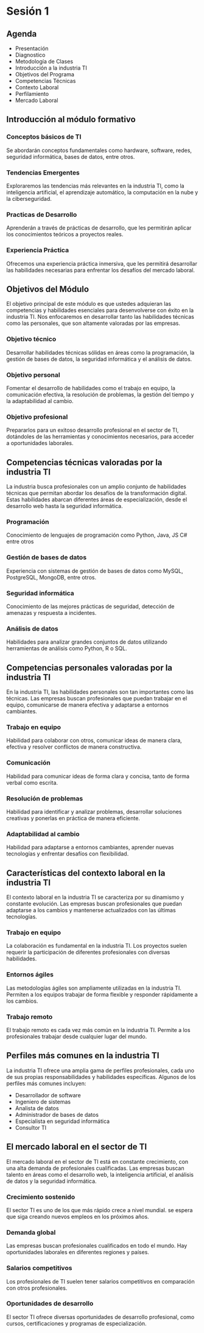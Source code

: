 # Sesión 1

## Agenda

- Presentación
- Diagnostico
- Metodología de Clases
- Introducción a la industria TI
- Objetivos del Programa
- Competencias Técnicas
- Contexto Laboral
- Perfilamiento
- Mercado Laboral

## Introducción al módulo formativo

### Conceptos básicos de TI

Se abordarán conceptos fundamentales como hardware, software, redes, seguridad informática, bases de datos, entre otros.

### Tendencias Emergentes

Exploraremos las tendencias más relevantes en la industria TI, como la inteligencia artificial, el aprendizaje automático, la computación en la nube y la ciberseguridad.

### Practicas de Desarrollo

Aprenderán a través de prácticas de desarrollo, que les permitirán aplicar los conocimientos teóricos a proyectos reales.

### Experiencia Práctica

Ofrecemos una experiencia práctica inmersiva, que les permitirá desarrollar las habilidades necesarias para enfrentar los desafíos del mercado laboral.

## Objetivos del Módulo

El objetivo principal de este módulo es que ustedes adquieran las competencias y habilidades esenciales para desenvolverse con éxito en la industria TI. Nos enfocaremos en desarrollar tanto las habilidades técnicas como las personales, que son altamente valoradas por las empresas.

### Objetivo técnico

Desarrollar habilidades técnicas sólidas en áreas como la programación, la gestión de bases de datos, la seguridad informática y el análisis de datos.

### Objetivo personal

Fomentar el desarrollo de habilidades como el trabajo en equipo, la comunicación efectiva, la resolución de problemas, la gestión del tiempo y la adaptabilidad al cambio.

### Objetivo profesional

Prepararlos para un exitoso desarrollo profesional en el sector de TI, dotándoles de las herramientas y conocimientos necesarios, para acceder a oportunidades laborales.

## Competencias técnicas valoradas por la industria TI

La industria busca profesionales con un amplio conjunto de habilidades técnicas que permitan abordar los desafíos de la transformación digital. Estas habilidades abarcan diferentes áreas de especialización, desde el desarrollo web hasta la seguridad informática.

### Programación

Conocimiento de lenguajes de programación como Python, Java, JS C# entre otros

### Gestión de bases de datos

Experiencia con sistemas de gestión de bases de datos como MySQL, PostgreSQL, MongoDB, entre otros.

### Seguridad informática

Conocimiento de las mejores prácticas de seguridad, detección de amenazas y respuesta a incidentes.

### Análisis de datos

Habilidades para analizar grandes conjuntos de datos utilizando herramientas de análisis como Python, R o SQL.

## Competencias personales valoradas por la industria TI

En la industria TI, las habilidades personales son tan importantes como las técnicas. Las empresas buscan profesionales que puedan trabajar en el equipo, comunicarse de manera efectiva y adaptarse a entornos cambiantes.

### Trabajo en equipo

Habilidad para colaborar con otros, comunicar ideas de manera clara, efectiva y resolver conflictos de manera constructiva.

### Comunicación

Habilidad para comunicar ideas de forma clara y concisa, tanto de forma verbal como escrita.

### Resolución de problemas

Habilidad para identificar y analizar problemas, desarrollar soluciones creativas y ponerlas en práctica de manera eficiente.

### Adaptabilidad al cambio

Habilidad para adaptarse a entornos cambiantes, aprender nuevas tecnologías y enfrentar desafíos con flexibilidad.

## Características del contexto laboral en la industria TI

El contexto laboral en la industria TI se caracteriza por su dinamismo y constante evolución. Las empresas buscan profesionales que puedan adaptarse a los cambios y mantenerse actualizados con las últimas tecnologías.

### Trabajo en equipo

La colaboración es fundamental en la industria TI. Los proyectos suelen requerir la participación de diferentes profesionales con diversas habilidades.

### Entornos ágiles

Las metodologías ágiles son ampliamente utilizadas en la industria TI. Permiten a los equipos trabajar de forma flexible y responder rápidamente a los cambios.

### Trabajo remoto

El trabajo remoto es cada vez más común en la industria TI. Permite a los profesionales trabajar desde cualquier lugar del mundo.

## Perfiles más comunes en la industria TI

La industria TI ofrece una amplia gama de perfiles profesionales, cada uno de sus propias responsabilidades y habilidades específicas. Algunos de los perfiles más comunes incluyen:

- Desarrollador de software
- Ingeniero de sistemas
- Analista de datos
- Administrador de bases de datos
- Especialista en seguridad informática
- Consultor TI

## El mercado laboral en el sector de TI

El mercado laboral en el sector de TI está en constante crecimiento, con una alta demanda de profesionales cualificadas. Las empresas buscan talento en áreas como el desarrollo web, la inteligencia artificial, el análisis de datos y la seguridad informática.

### Crecimiento sostenido

El sector TI es uno de los que más rápido crece a nivel mundial. se espera que siga creando nuevos empleos en los próximos años.

### Demanda global

Las empresas buscan profesionales cualificados en todo el mundo. Hay oportunidades laborales en diferentes regiones y países.

### Salarios competitivos

Los profesionales de TI suelen tener salarios competitivos en comparación con otros profesionales.

### Oportunidades de desarrollo

El sector TI ofrece diversas oportunidades de desarrollo profesional, como cursos, certificaciones y programas de especialización.
